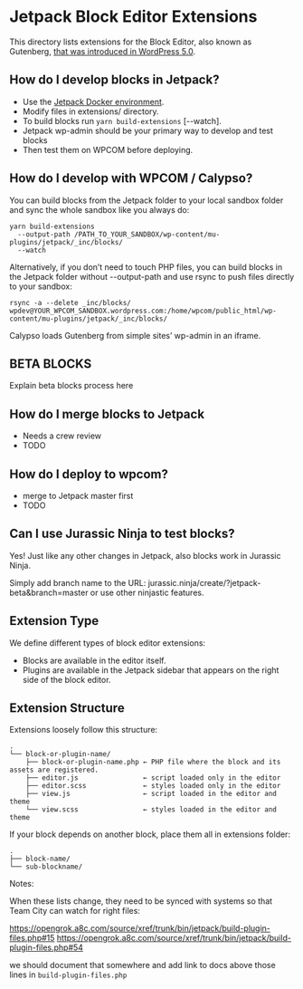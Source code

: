 # Jetpack Block Editor Extensions

This directory lists extensions for the Block Editor, also known as Gutenberg,
[that was introduced in WordPress 5.0](https://wordpress.org/news/2018/12/bebo/).

## How do I develop blocks in Jetpack?

- Use the [Jetpack Docker environment](https://github.com/Automattic/jetpack/tree/master/docker#readme).
- Modify files in extensions/ directory.
- To build blocks run `yarn build-extensions` [--watch].
- Jetpack wp-admin should be your primary way to develop and test blocks
- Then test them on WPCOM before deploying.

## How do I develop with WPCOM / Calypso?
You can build blocks from the Jetpack folder to your local sandbox folder and sync the whole sandbox like you always do:

```
yarn build-extensions
  --output-path /PATH_TO_YOUR_SANDBOX/wp-content/mu-plugins/jetpack/_inc/blocks/
  --watch
```

Alternatively, if you don’t need to touch PHP files, you can build blocks in the Jetpack folder without --output-path and use rsync to push files directly to your sandbox:


```
rsync -a --delete _inc/blocks/
wpdev@YOUR_WPCOM_SANDBOX.wordpress.com:/home/wpcom/public_html/wp-content/mu-plugins/jetpack/_inc/blocks/﻿
```

Calypso loads Gutenberg from simple sites’ wp-admin in an iframe.

## BETA BLOCKS
Explain beta blocks process here

## How do I merge blocks to Jetpack
- Needs a crew review
- TODO

## How do I deploy to wpcom?
- merge to Jetpack master first
- TODO

## Can I use Jurassic Ninja to test blocks?
Yes! Just like any other changes in Jetpack, also blocks work in Jurassic Ninja.

Simply add branch name to the URL: jurassic.ninja/create/?jetpack-beta&branch=master or use other ninjastic features.

## Extension Type

We define different types of block editor extensions:

- Blocks are available in the editor itself.
- Plugins are available in the Jetpack sidebar that appears on the right side of the block editor.

## Extension Structure

Extensions loosely follow this structure:

```
.
└── block-or-plugin-name/
	├── block-or-plugin-name.php ← PHP file where the block and its assets are registered.
	├── editor.js                ← script loaded only in the editor
	├── editor.scss              ← styles loaded only in the editor
	├── view.js                  ← script loaded in the editor and theme
	└── view.scss                ← styles loaded in the editor and theme
```

If your block depends on another block, place them all in extensions folder:

```
.
├── block-name/
└── sub-blockname/
```

Notes: 


When these lists change, they need to be synced with systems so that Team City can watch for right files:

https://opengrok.a8c.com/source/xref/trunk/bin/jetpack/build-plugin-files.php#15
https://opengrok.a8c.com/source/xref/trunk/bin/jetpack/build-plugin-files.php#54

we should document that somewhere and add link to docs above those lines in `build-plugin-files.php`
